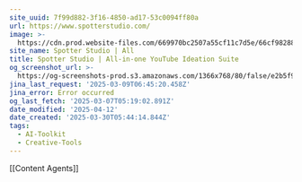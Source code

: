 ```yaml
---
site_uuid: 7f99d882-3f16-4850-ad17-53c0094ff80a
url: https://www.spotterstudio.com/
image: >-
  https://cdn.prod.website-files.com/669970bc2507a55cf11c7d5e/66cf98288874e4463ad16e65_spotter-studio-img.png
site_name: Spotter Studio | All
title: Spotter Studio | All-in-one YouTube Ideation Suite
og_screenshot_url: >-
  https://og-screenshots-prod.s3.amazonaws.com/1366x768/80/false/e2b5f9e76d2b3da32ce84112d40beb0858f9089bebe6bc88ce9b7bbe1911f582.jpeg
jina_last_request: '2025-03-09T06:45:20.458Z'
jina_error: Error occurred
og_last_fetch: '2025-03-07T05:19:02.891Z'
date_modified: '2025-04-12'
date_created: '2025-03-30T05:44:14.844Z'
tags:
  - AI-Toolkit
  - Creative-Tools
---
```




















[[Content Agents]]
